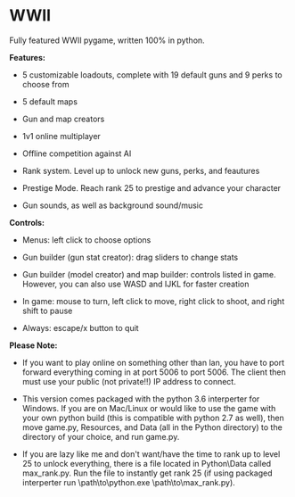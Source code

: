 # WWII
Fully featured WWII pygame, written 100% in python.


**Features:**


* 5 customizable loadouts, complete with 19 default guns and 9 perks to choose from

* 5 default maps

* Gun and map creators

* 1v1 online multiplayer

* Offline competition against AI

* Rank system. Level up to unlock new guns, perks, and feautures

* Prestige Mode. Reach rank 25 to prestige and advance your character 

* Gun sounds, as well as background sound/music



**Controls:**

* Menus: left click to choose options

* Gun builder (gun stat creator): drag sliders to change stats

* Gun builder (model creator) and map builder: controls listed in game. However, you can also use WASD and IJKL for faster creation

* In game: mouse to turn, left click to move, right click to shoot, and right shift to pause

* Always: escape/x button to quit
 


**Please Note:**

* If you want to play online on something other than lan, you have to port forward everything coming in at port 5006 to port 5006. The client then must use your public (not private!!) IP address to connect.


* This version comes packaged with the python 3.6 interperter for Windows. If you are on Mac/Linux or would like to use the game with your own python build (this is compatible with python 2.7 as well), then move game.py, Resources, and Data (all in the Python directory) to the directory of your choice, and run game.py.


* If you are lazy like me and don't want/have the time to rank up to level 25 to unlock everything, there is a file located in Python\Data called max\_rank.py. Run the file to instantly get rank 25 (if using packaged interperter run \path\to\python.exe \path\to\max\_rank.py).
